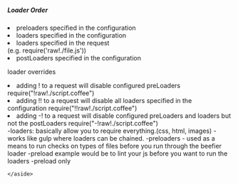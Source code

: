 <section>
    <h5>Loader Order</h5>

   <li>preloaders specified in the configuration</li>
   <li>loaders specified in the configuration</li>
   <li>loaders specified in the request</li> (e.g. require('raw!./file.js'))
   <li>postLoaders specified in the configuration</li>
    <p>loader overrides</p>
       <li>adding ! to a request will disable configured preLoaders
           require("!raw!./script.coffee")</li>
       <li>adding !! to a request will disable all loaders specified in the configuration
           require("!!raw!./script.coffee")</li>
       <li>adding -! to a request will disable configured preLoaders and loaders but not the postLoaders
            require("-!raw!./script.coffee")</li>
    <aside class="notes">
        -loaders: basically allow you to require everything.(css, html, images)
        -works like gulp where loaders can be chained.
        -preloaders - used as a means to run checks on types of files before you run through the beefier loader
        -preload example would be to lint your js before you want to run the loaders
        -preload only

    </aside>
</section>


